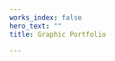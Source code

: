 ```yaml
---
works_index: false
hero_text: ""
title: Graphic Portfolio

---
```

<Hero :text="$page.frontmatter.hero_text" />
